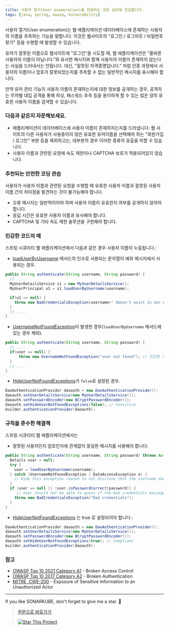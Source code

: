 ```yaml
---
title: 사용자 열거(User enumeration)를 허용하는 것은 보안에 민감합니다.
tags: [java, spring, owasp, Vulnerability]
---
```


사용자 열거(User enumeration)는 웹 애플리케이션 데이터베이스에 존재하는 사용자의 이름을 추측하는 기능을 말합니다.
이것은 웹사이트의 "로그인 / 로그아웃 / 비밀번호 찾기" 등을 수행할 때 발생할 수 있습니다.

유저가 잘못된 이름으로 웹사이트에 "로그인"을 시도할 때, 웹 애플리케이션은 "올바른 사용자의 이름이 아닙니다."와 유사한 메시지와 함께 사용자의 이름이 존재하지 않는다는 사실을 드러내서는 안됩니다.
대신, "잘못된 자격증명입니다." 처럼 인증 과정에서 사용자의 이름이나 암호가 잘못되었는지를 추측할 수 없는 일반적인 메시지를 표시해야 합니다.

만약 유저 관리 기능이 사용자 이름이 존재하는지에 대한 정보를 공개하는 경우, 공격자는 무차별 대입 공격을 통해 피싱, 패스워드 추측 등을 용이하게 할 수 있는 많은 양의 유효한 사용자 이름을 검색할 수 있습니다.

### 다음과 같은지 자문해보세요.

- 애플리케이션이 데이터베이스에 사용자 이름이 존재하지는지를 드러냅니다: 웹 사이트의 다른 사용자가 사용중이지 않은 유효한 유저이름을 선택해야 하는 "회원가입 / 로그인" 부분 등을 제외하고는, 대부분의 경우 이러한 종류의 유출을 피할 수 있습니다.
- 사용자 이름과 관련된 요청에 속도 제한이나 CAPTCHA 보호가 적용되어있지 않습니다.

### 추천되는 안전한 코딩 관습

사용자가 사용자 이름과 관련된 요청을 수행할 때 유효한 사용자 이름과 잘못된 사용자 이름 간의 차이점을 발견하는 것이 불가능해야 합니다.

- 오류 메시지는 일반적이어야 하며 사용자 이름이 유효한지 여부를 공개하지 않아야 합니다.
- 응답 시간은 유효한 사용자 이름과 유사해야 합니다.
- CAPTCHA 및 기타 속도 제한 솔루션을 구현해야 합니다.

### 민감한 코드의 예

스프링 시큐리티 웹 애플리케이션에서 다음과 같은 경우 사용자 이름이 누출됩니다.:

- [loadUserByUsername](https://docs.spring.io/spring-security/site/docs/current/api/org/springframework/security/core/userdetails/UserDetailsService.html) 메서드의 인수로 사용되는 문자열이 예외 메시지에서 사용되는 경우.

```java
public String authenticate(String username, String password) {
  // ....
  MyUserDetailsService s1 = new MyUserDetailsService();
  MyUserPrincipal u1 = s1.loadUserByUsername(username);

  if(u1 == null) {
    throw new BadCredentialsException(username+" doesn't exist in our database"); // 민감한 코드
  }
  // ....
}
```

- [UsernameNotFoundException](https://docs.spring.io/spring-security/site/docs/3.0.x/apidocs/org/springframework/security/core/userdetails/UsernameNotFoundException.html)이 발생한 경우(`loadUserByUsername` 메서드에 있는 경우 제외).

```java
public String authenticate(String username, String password) {
  // ....
  if(user == null) {
      throw new UsernameNotFoundException("user not found"); // 민감한 코드
  }
  // ....
}
```

- [HideUserNotFoundExceptions](https://docs.spring.io/spring-security/site/docs/4.0.x/apidocs/org/springframework/security/authentication/dao/AbstractUserDetailsAuthenticationProvider.html#setHideUserNotFoundExceptions-boolean-)가 `false`로 설정된 경우.

```java
DaoAuthenticationProvider daoauth = new DaoAuthenticationProvider();
daoauth.setUserDetailsService(new MyUserDetailsService());
daoauth.setPasswordEncoder(new BCryptPasswordEncoder());
daoauth.setHideUserNotFoundExceptions(false); // Sensitive
builder.authenticationProvider(daoauth);
```

### 규칙을 준수한 해결책

스프링 시큐리티 웹 애플리케이션에서는

- 잘못된 사용자인지 암호인지에 관계없이 동일한 메시지를 사용해야 합니다:

```java
public String authenticate(String username, String password) throws AuthenticationException {
  Details user = null;
  try {
    user = loadUserByUsername(username);
  } catch (UsernameNotFoundException | DataAccessException e) {
    // Hide this exception reason to not disclose that the username doesn't exist
  }
  if (user == null || !user.isPasswordCorrect(password)) {
     // User should not be able to guess if the bad credentials message is related to the username or the password
    throw new BadCredentialsException("Bad credentials");
  }
}
```

- [HideUserNotFoundExceptions](https://docs.spring.io/spring-security/site/docs/4.0.x/apidocs/org/springframework/security/authentication/dao/AbstractUserDetailsAuthenticationProvider.html#setHideUserNotFoundExceptions-boolean-) 는 true 로 설정되어야 합니다.:

```java
DaoAuthenticationProvider daoauth = new DaoAuthenticationProvider();
daoauth.setUserDetailsService(new MyUserDetailsService());
daoauth.setPasswordEncoder(new BCryptPasswordEncoder());
daoauth.setHideUserNotFoundExceptions(true); // Compliant
builder.authenticationProvider(daoauth);
```

### 참고

- [OWASP Top 10 2021 Category A1](https://owasp.org/Top10/A01_2021-Broken_Access_Control/) - Broken Access Control
- [OWASP Top 10 2017 Category A2](https://owasp.org/www-project-top-ten/OWASP_Top_Ten_2017/Top_10-2017_A2-Broken_Authentication) - Broken Authentication
- [MITRE, CWE-200](https://cwe.mitre.org/data/definitions/200) - Exposure of Sensitive Information to an Unauthorized Actor

---

If you like SONARKUBE, don't forget to give me a star. :star2:

> [원문으로 바로가기](https://rules.sonarsource.com/java/tag/spring/RSPEC-5804)

> [![Star This Project](https://img.shields.io/github/stars/kantabile/sonarkube.svg?label=Stars&style=social)](https://github.com/kantabile/sonarkube)

